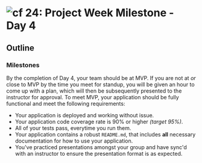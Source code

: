 ![cf](http://i.imgur.com/7v5ASc8.png) 24: Project Week Milestone - Day 4
===

## Outline

### Milestones
By the completion of Day 4, your team should be at MVP.  If you are not at *or* close to MVP by the time you meet for standup, you will be given an hour to come up with a plan, which will then be subsequently presented to the instructor for approval.  To meet MVP, your application should be fully functional and meet the following requirements:

- Your application is deployed and working without issue.
- Your application code coverage rate is 90% or higher *(target 95%)*.
- All of your tests pass, everytime you run them.
- Your application contains a robust `README.md`, that includes **all** necessary documentation for how to use your application.
- You've practiced presentations amongst your group and have sync'd with an instructor to ensure the presentation format is as expected.